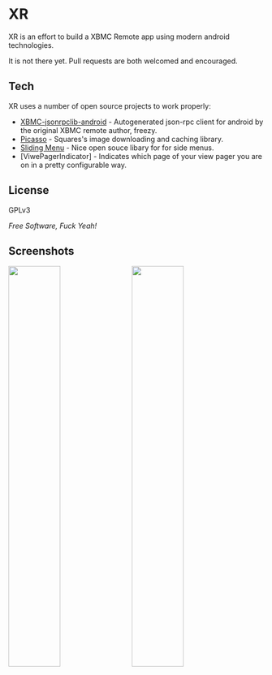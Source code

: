 XR
=========
XR is an effort to build a XBMC Remote app using modern android technologies.

It is not there yet. Pull requests are both welcomed and encouraged.

Tech
----

XR uses a number of open source projects to work properly:

* [XBMC-jsonrpclib-android] - Autogenerated json-rpc client for android by the original XBMC remote author, freezy.
* [Picasso] - Squares's image downloading and caching library.
* [Sliding Menu] - Nice open souce libary for for side menus.
* [ViwePagerIndicator] - Indicates which page of your view pager you are on in a pretty configurable way.

License
-------

GPLv3

*Free Software, Fuck Yeah!*

Screenshots
-----------

<img src="http://i.imgur.com/yAiKjYi.jpg" width="45%"/>
&nbsp;&nbsp;
<img src="http://i.imgur.com/KlNJKaz.png" width="45%"/>

  [Picasso]: http://square.github.io/picasso/
  [XBMC-jsonrpclib-android]: https://github.com/freezy/xbmc-jsonrpclib-android
  [Sliding Menu]: https://github.com/jfeinstein10/SlidingMenu
  [ViewPagerIndicator]: https://github.com/JakeWharton/Android-ViewPagerIndicator
